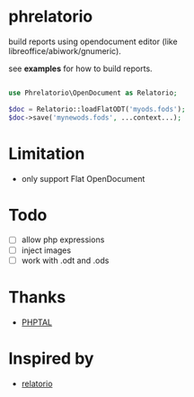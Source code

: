 # phrelatorio

build reports using opendocument editor (like libreoffice/abiwork/gnumeric).

see **examples** for how to build reports.

~~~php

use Phrelatorio\OpenDocument as Relatorio;

$doc = Relatorio::loadFlatODT('myods.fods');
$doc->save('mynewods.fods', ...context...);

~~~

# Limitation

- only support Flat OpenDocument

# Todo

- [ ] allow php expressions
- [ ] inject images
- [ ] work with .odt and .ods

# Thanks

* [PHPTAL](https://phptal.org/)

# Inspired by

* [relatorio](https://hg.tryton.org/relatorio/file/tip/README)
